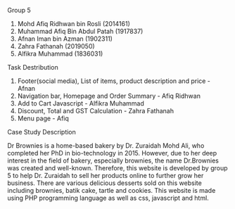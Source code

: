 Group 5
1) Mohd Afiq Ridhwan bin Rosli (2014161)
2) Muhammad Afiq Bin Abdul Patah (1917837)
3) Afnan Iman bin Azman (1902311)
4) Zahra Fathanah (2019050)
5) Alfikra Muhammad (1836031)

Task Destribution
1) Footer(social media), List of items, product description and price - Afnan
2) Navigation bar, Homepage and Order Summary - Afiq Ridhwan
3) Add to Cart Javascript - Alfikra Muhammad
4) Discount, Total and GST Calculation - Zahra Fathanah
5) Menu page - Afiq

Case Study Description

Dr Brownies is a home-based bakery by Dr. Zuraidah Mohd Ali, who completed her PhD in bio-technology in 2015. However, due to her deep interest in the field of bakery, especially brownies, the name Dr.Brownies was created and well-known. Therefore, this website is developed by group 5 to help Dr. Zuraidah to sell her products online to further grow her business. There are various delicious desserts sold on this website including brownies, batik cake, tartle and cookies. This website is made using PHP programming language as well as css, javascript and html. 
